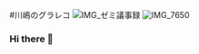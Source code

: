 #川嶋のグラレコ
![IMG_ゼミ議事録](https://user-images.githubusercontent.com/62421184/88265707-f01baf00-cd08-11ea-9803-43336e91f60d.JPG)
![IMG_7650](https://user-images.githubusercontent.com/62421184/88265736-f9a51700-cd08-11ea-955a-0365e4174d5b.jpg)

### Hi there 👋

<!--
**Ayaka0324/Ayaka0324** is a ✨ _special_ ✨ repository because its `README.md` (this file) appears on your GitHub profile.

Here are some ideas to get you started:

- 🔭 I’m currently working on ...
- 🌱 I’m currently learning ...
- 👯 I’m looking to collaborate on ...
- 🤔 I’m looking for help with ...
- 💬 Ask me about ...
- 📫 How to reach me: ...
- 😄 Pronouns: ...
- ⚡ Fun fact: ...
-->

